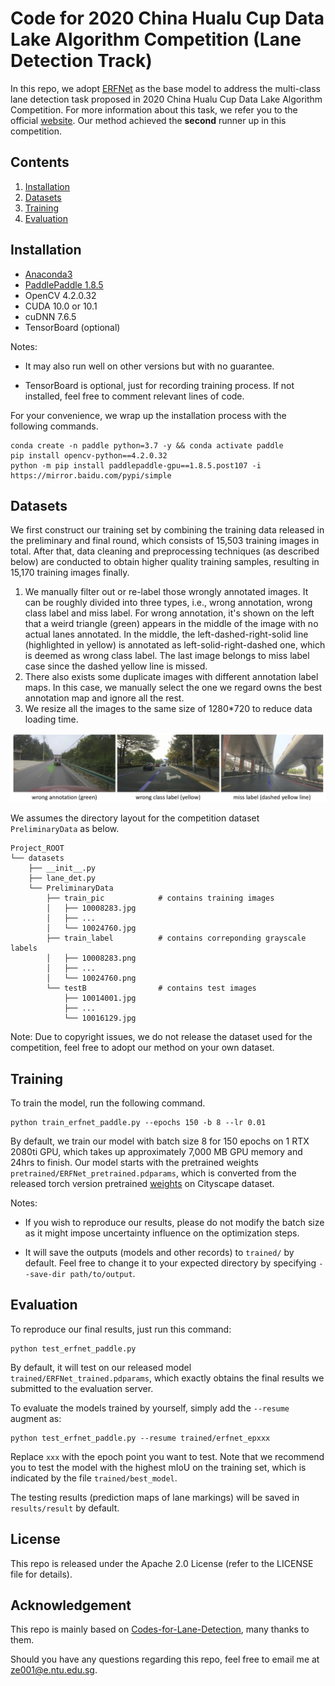 # Code for 2020 China Hualu Cup Data Lake Algorithm Competition (Lane Detection Track)

In this repo, we adopt [ERFNet](http://www.robesafe.uah.es/personal/eduardo.romera/pdfs/Romera17tits.pdf) as the base
model to address the multi-class lane detection task proposed in 2020 China Hualu Cup Data Lake Algorithm Competition.
For more information about this task, we refer you to the 
official [website](https://dev.ehualu.com/dev/home/competition/competitionDetail?competitionId=1).
Our method achieved the **second** runner up in this competition.

## Contents
1. [Installation](#installation)
2. [Datasets](#datasets)
3. [Training](#training)
4. [Evaluation](#evaluation)

## Installation
- [Anaconda3](https://repo.anaconda.com/archive/Anaconda3-2020.07-Linux-x86_64.sh)
- [PaddlePaddle 1.8.5](https://www.paddlepaddle.org.cn/documentation/docs/en/install/install_Ubuntu_en.html)
- OpenCV 4.2.0.32
- CUDA 10.0 or 10.1
- cuDNN 7.6.5
- TensorBoard (optional)

Notes: 

- It may also run well on other versions but with no guarantee.

- TensorBoard is optional, just for recording training process. If not installed, feel free to comment relevant lines
of code.

For your convenience, we wrap up the installation process with the following commands.

```Shell
conda create -n paddle python=3.7 -y && conda activate paddle
pip install opencv-python==4.2.0.32
python -m pip install paddlepaddle-gpu==1.8.5.post107 -i https://mirror.baidu.com/pypi/simple
```

## Datasets
We first construct our training set by combining the training data released in the preliminary and final round, which
consists of 15,503 training images in total. After that, data cleaning and preprocessing techniques (as described below)
are conducted to obtain higher quality training samples, resulting in 15,170 training images finally.

1. We manually filter out or re-label those wrongly annotated images. It can be roughly divided into three types,
 i.e., wrong annotation, wrong class label and miss label. For wrong annotation, it's shown on the left that a weird
  triangle (green) appears in the middle of the image with no actual lanes annotated. In the middle, the 
  left-dashed-right-solid line (highlighted in yellow) is annotated as left-solid-right-dashed one, which is deemed as 
  wrong class label. The last image belongs to miss label case since the dashed yellow line is missed.
2. There also exists some duplicate images with different annotation label maps. In this case, we manually select 
the one we regard owns the best annotation map and ignore all the rest.
3. We resize all the images to the same size of 1280*720 to reduce data loading time.

![wrongly annotated examples](examples/example.jpg)

We assumes the directory layout for the competition dataset `PreliminaryData` as below.

    Project_ROOT
    └── datasets
        ├── __init__.py
        ├── lane_det.py
        └── PreliminaryData
            ├── train_pic            # contains training images
            │   ├── 10008283.jpg
            │   ├── ...
            │   └── 10024760.jpg
            ├── train_label          # contains correponding grayscale labels
            │   ├── 10008283.png
            │   ├── ...
            │   └── 10024760.png
            └── testB                # contains test images
                ├── 10014001.jpg
                ├── ...
                └── 10016129.jpg

Note: Due to copyright issues, we do not release the dataset used for the competition, feel free to adopt our method on
your own dataset.

## Training
To train the model, run the following command.
```Shell
python train_erfnet_paddle.py --epochs 150 -b 8 --lr 0.01
```
By default, we train our model with batch size 8 for 150 epochs on 1 RTX 2080ti GPU, which takes up approximately 
7,000 MB GPU memory and 24hrs to finish. Our model starts with the pretrained weights
`pretrained/ERFNet_pretrained.pdparams`, which is converted from the released torch version pretrained
[weights](https://github.com/cardwing/Codes-for-Lane-Detection/blob/master/ERFNet-CULane-PyTorch/pretrained/ERFNet_pretrained.tar)
on Cityscape dataset.

Notes:
- If you wish to reproduce our results, please do not modify the batch
size as it might impose uncertainty influence on the optimization steps.

- It will save the outputs (models and other records) to `trained/` by default. Feel free to change it to your 
expected directory by specifying `--save-dir path/to/output`.

## Evaluation
To reproduce our final results, just run this command:
```Shell
python test_erfnet_paddle.py
```
By default, it will test on our released model `trained/ERFNet_trained.pdparams`, which exactly obtains the final results
we submitted to the evaluation server.

To evaluate the models trained by yourself, simply add the `--resume` augment as:
```Shell
python test_erfnet_paddle.py --resume trained/erfnet_epxxx
```
Replace `xxx` with the epoch point you want to test. Note that we recommend you to test the model with the highest mIoU
on the training set, which is indicated by the file `trained/best_model`.

The testing results (prediction maps of lane markings) will be saved in `results/result` by default.



## License
This repo is released under the Apache 2.0 License (refer to the LICENSE file for details).

## Acknowledgement
This repo is mainly based on 
[Codes-for-Lane-Detection](https://github.com/cardwing/Codes-for-Lane-Detection/tree/master/ERFNet-CULane-PyTorch), many
thanks to them.

Should you have any questions regarding this repo, feel free to email me at ze001@e.ntu.edu.sg.
